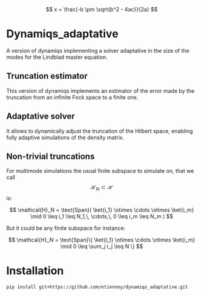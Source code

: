 <script type="text/javascript" async
  src="https://cdn.jsdelivr.net/npm/mathjax@3/es5/tex-mml-chtml.js">
</script>
$$ x = \frac{-b \pm \sqrt{b^2 - 4ac}}{2a} $$
# Dynamiqs_adaptative
A version of dynamiqs implementing a solver adaptative in the size of the modes for the Lindblad master equation.

## Truncation estimator 

This version of dynamiqs implements an estimator of the error made by the truncation from an infinite Fock space to a finite one.

## Adaptative solver

It allows to dynamically adjust the truncation of the Hilbert space, enabling fully adaptive simulations of the density matrix.

## Non-trivial truncations

For multimode simulations the usual finite subspace to simulate on, that we call $$\mathcal{H}_N \subset \mathcal{H}$$ is:

$$ \mathcal{H}_N = \text{Span}( \ket{i_1} \otimes \cdots \otimes \ket{i_m} \mid 0 \leq i_1 \leq N_1,\, \cdots,\, 0 \leq i_m \leq N_m ) $$

But it could be any finite subspace for instance:

<!-- $$ \mathcal{H}_N = \text{Span}\{ \ket{i_1} \otimes \cdots \otimes \ket{i_m} \mid 0 \leq i_1 \leq N_1,\, \cdots,\, 0 \leq i_m \leq N_m \} $$ -->
$$ \mathcal{H}_N = \text{Span}\{ \ket{i_1} \otimes \cdots \otimes \ket{i_m} \mid 0 \leq \sum_j i_j \leq N \} $$
<!-- $$ \mathcal{H}_N = \text{Span}\{ \ket{i_1} \otimes \cdots \otimes \ket{i_m} \mid 0 \leq \sum_{j=0}^{m} i_j \leq N \} $$ -->

# Installation 

```shell
pip install git+https://github.com/etienney/dynamiqs_adaptative.git
```
